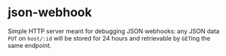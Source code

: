 # json-webhook

Simple HTTP server meant for debugging JSON webhooks: any JSON data `PUT` on `host/:id` will be stored for 24 hours and retrievable by `GET`ing the same endpoint.
